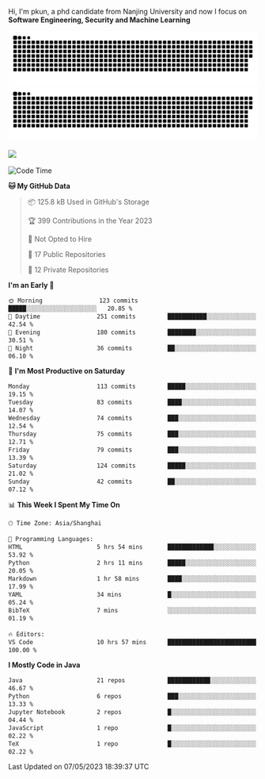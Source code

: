 Hi, I'm pkun, a phd candidate from Nanjing University and now I focus on **Software Engineering, Security and Machine Learning**

![GitHub Snake Light](https://github.com/pppppkun/pppppkun/blob/output/github-snake.svg#gh-light-mode-only)
![GitHub Snake dark](https://github.com/pppppkun/pppppkun/blob/output/github-snake-dark.svg#gh-dark-mode-only)

![](https://komarev.com/ghpvc/?username=pppppkun)
<!--START_SECTION:waka-->
![Code Time](http://img.shields.io/badge/Code%20Time-1%2C743%20hrs%208%20mins-blue)

**🐱 My GitHub Data** 

> 📦 125.8 kB Used in GitHub's Storage 
 > 
> 🏆 399 Contributions in the Year 2023
 > 
> 🚫 Not Opted to Hire
 > 
> 📜 17 Public Repositories 
 > 
> 🔑 12 Private Repositories 
 > 
**I'm an Early 🐤** 

```text
🌞 Morning                123 commits         █████░░░░░░░░░░░░░░░░░░░░   20.85 % 
🌆 Daytime                251 commits         ███████████░░░░░░░░░░░░░░   42.54 % 
🌃 Evening                180 commits         ████████░░░░░░░░░░░░░░░░░   30.51 % 
🌙 Night                  36 commits          ██░░░░░░░░░░░░░░░░░░░░░░░   06.10 % 
```
📅 **I'm Most Productive on Saturday** 

```text
Monday                   113 commits         █████░░░░░░░░░░░░░░░░░░░░   19.15 % 
Tuesday                  83 commits          ████░░░░░░░░░░░░░░░░░░░░░   14.07 % 
Wednesday                74 commits          ███░░░░░░░░░░░░░░░░░░░░░░   12.54 % 
Thursday                 75 commits          ███░░░░░░░░░░░░░░░░░░░░░░   12.71 % 
Friday                   79 commits          ███░░░░░░░░░░░░░░░░░░░░░░   13.39 % 
Saturday                 124 commits         █████░░░░░░░░░░░░░░░░░░░░   21.02 % 
Sunday                   42 commits          ██░░░░░░░░░░░░░░░░░░░░░░░   07.12 % 
```


📊 **This Week I Spent My Time On** 

```text
🕑︎ Time Zone: Asia/Shanghai

💬 Programming Languages: 
HTML                     5 hrs 54 mins       █████████████░░░░░░░░░░░░   53.92 % 
Python                   2 hrs 11 mins       █████░░░░░░░░░░░░░░░░░░░░   20.05 % 
Markdown                 1 hr 58 mins        ████░░░░░░░░░░░░░░░░░░░░░   17.99 % 
YAML                     34 mins             █░░░░░░░░░░░░░░░░░░░░░░░░   05.24 % 
BibTeX                   7 mins              ░░░░░░░░░░░░░░░░░░░░░░░░░   01.19 % 

🔥 Editors: 
VS Code                  10 hrs 57 mins      █████████████████████████   100.00 % 
```

**I Mostly Code in Java** 

```text
Java                     21 repos            ████████████░░░░░░░░░░░░░   46.67 % 
Python                   6 repos             ███░░░░░░░░░░░░░░░░░░░░░░   13.33 % 
Jupyter Notebook         2 repos             █░░░░░░░░░░░░░░░░░░░░░░░░   04.44 % 
JavaScript               1 repo              █░░░░░░░░░░░░░░░░░░░░░░░░   02.22 % 
TeX                      1 repo              █░░░░░░░░░░░░░░░░░░░░░░░░   02.22 % 
```




 Last Updated on 07/05/2023 18:39:37 UTC
<!--END_SECTION:waka-->
